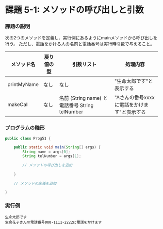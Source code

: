 # 課題 5-1: メソッドの呼び出しと引数

### 課題の説明
次の2つのメソッドを定義し、実行例にあるようにmainメソッドから呼び出しを行う。
ただし、電話をかける人の名前と電話番号は実行時引数で与えること。

| メソッド名        | 戻り値の型 | 引数リスト                                    | 処理内容                      |
|--------------| --- |------------------------------------------|---------------------------|
| printMyName  | なし | なし                                       | "生命太郎です"と表示する            | 
| makeCall     | なし | 名前 (String name) と 電話番号 String telNumber | "Aさんの番号xxxxに電話をかけます"と表示する | 


### プログラムの雛形
```java
public class Prog51 {

	public static void main(String[] args) {
		String name = args[0];
		String telNumber = args[1];
        
		// メソッドの呼び出しを追加
		
	}
    
	// メソッドの定義を追加
	
}
```

### 実行例
```
生命太郎です
生命花子さんの電話番号000-1111-2222に電話をかけます
```
